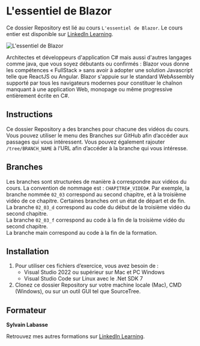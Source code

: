 # L'essentiel de Blazor

Ce dossier Repository est lié au cours `L'essentiel de Blazor`. Le cours entier est disponible sur [LinkedIn Learning][lil-course-url].

![L'essentiel de Blazor][lil-thumbnail-url] 

Architectes et développeurs d'application C# mais aussi d'autres langages comme java, que vous soyez débutants ou confirmés : Blazor vous donne les compétences « FullStack » sans avoir à adopter une solution Javascript telle que ReactJS ou Angular. Blazor s'appuie sur le standard WebAssembly supporté par tous les navigateurs modernes pour constituer le chaînon manquant à une application Web, monopage ou même progressive entièrement écrite en C#. 

## Instructions

Ce dossier Repository a des branches pour chacune des vidéos du cours. Vous pouvez utiliser le menu des Branches sur GitHub afin d’accéder aux passages qui vous intéressent. Vous pouvez également rajouter `/tree/BRANCH_NAME` à l’URL afin d’accéder à la branche qui vous intéresse. 

## Branches

Les branches sont structurées de manière à correspondre aux vidéos du cours. La convention de nommage est : `CHAPITRE#_VIDEO#`. Par exemple, la branche nommée `02_03` correspond au second chapitre, et à la troisième vidéo de ce chapitre. Certaines branches ont un état de départ et de fin.  
La branche `02_03_d` correspond au code du début de la troisième vidéo du second chapitre.  
La branche `02_03_f` correspond au code à la fin de la troisième vidéo du second chapitre.  
La branche main correspond au code à la fin de la formation. 

## Installation

1. Pour utiliser ces fichiers d’exercice, vous avez besoin de : 
   - Visual Studio 2022 ou supérieur sur Mac et PC Windows
   - Visual Studio Code sur Linux avec le .Net SDK 7 
2. Clonez ce dossier Repository sur votre machine locale (Mac), CMD (Windows), ou sur un outil GUI tel que SourceTree. 


## Formateur

**Sylvain Labasse** 

Retrouvez mes autres formations sur [LinkedIn Learning][lil-URL-trainer].

[0]: # (Replace these placeholder URLs with actual course URLs)
[lil-course-url]: https://www.linkedin.com/learning/l-essentiel-de-blazor
[lil-thumbnail-url]: https://media.licdn.com/dms/image/D4E0DAQH9G9RFnfOYBA/learning-public-crop_675_1200/0/1719228718053?e=2147483647&v=beta&t=Z3FrB79M4JsOA7kTwE78Q4Erl3BT72iJ0LL6Dnc0cFQ
[lil-URL-trainer]: https://www.linkedin.com/learning/instructors/sylvain-labasse

[1]: # (End of FR-Instruction ###############################################################################################)
